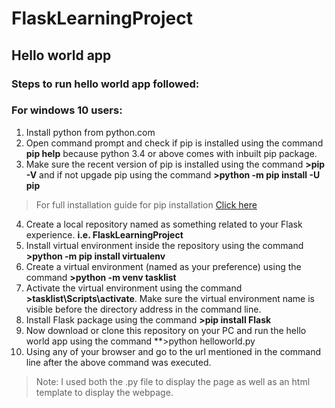 # FlaskLearningProject
## Hello world app
### Steps to run hello world app followed:
### For windows 10 users:
1. Install python from python.com
2. Open command prompt and check if pip is installed using the command **pip help** because python 3.4 or above comes with inbuilt pip package.
3. Make sure the recent version of pip is installed using the command **>pip -V** and if not upgade pip using the command **>python -m pip install -U pip**
> For full installation guide for pip installation [Click here](https://pip.pypa.io/en/stable/installing/)
4. Create a local repository named as something related to your Flask experience. **i.e. FlaskLearningProject**
5. Install virtual environment inside the repository using the command **>python -m pip install virtualenv**
6. Create a virtual environment (named as your preference) using the command **>python -m venv tasklist**
7. Activate the virtual environment using the command **>tasklist\Scripts\activate**. Make sure the virtual environment name is visible before the directory address in the command line.
8. Install Flask package using the command **>pip install Flask**
9. Now download or clone this repository on your PC and run the hello world app using the command **>python helloworld.py
10. Using any of your browser and go to the url mentioned in the command line after the above command was executed.
> Note: I used both the .py file to display the page as well as an html template to display the webpage.
